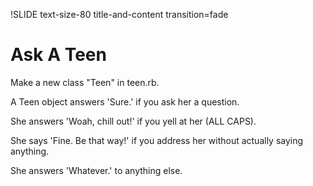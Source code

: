 !SLIDE text-size-80 title-and-content transition=fade

Ask A Teen
==========

Make a new class "Teen" in teen.rb. 

A Teen object answers 'Sure.' if you ask her a question.

She answers 'Woah, chill out!' if you yell at her (ALL CAPS).

She says 'Fine. Be that way!' if you address her without actually saying anything.

She answers 'Whatever.' to anything else.